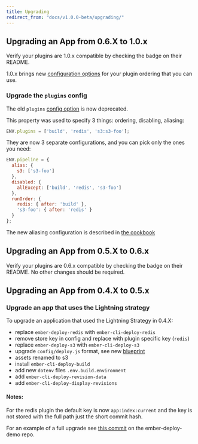 ```yaml
---
title: Upgrading
redirect_from: "docs/v1.0.0-beta/upgrading/"
---
```

## Upgrading an App from 0.6.X to 1.0.x

Verify your plugins are 1.0.x compatible by checking the badge on their README.

1.0.x brings new [configuration options](../configuration) for your plugin ordering that you can use.

### Upgrade the `plugins` config

The old `plugins` [config option](/docs/v0.6.x/aliasing-plugins/) is now deprecated.


This property was used to specify 3 things: ordering, disabling, aliasing:

```js
ENV.plugins = ['build', 'redis', 's3:s3-foo'];
```

They are now 3 separate configurations, and you can pick only the ones you need:

```js
ENV.pipeline = {
  alias: {
    s3: ['s3-foo']
  },
  disabled: {
    allExcept: ['build', 'redis', 's3-foo']
  },
  runOrder: {
    redis: { after: 'build' },
    's3-foo': { after: 'redis' }
  }
};
```

The new aliasing configuration is described in [the cookbook](../including-a-plugin-twice/)

## Upgrading an App from 0.5.X to 0.6.x

Verify your plugins are 0.6.x compatible by checking the badge on their README. No other changes should be required.

## Upgrading an App from 0.4.X to 0.5.x

### Upgrade an app that uses the Lightning strategy

To upgrade an application that used the Lightning Strategy in 0.4.X:

* replace `ember-deploy-redis` with `ember-cli-deploy-redis`
* remove store key in config and replace with plugin specific key (`redis`)
* replace `ember-deploy-s3` with `ember-cli-deploy-s3`
* upgrade `config/deploy.js` format, see new [blueprint](https://github.com/ember-cli-deploy/ember-cli-deploy/blob/master/blueprints/ember-cli-deploy/files/config/deploy.js)
* assets renamed to s3
* install `ember-cli-deploy-build`
* add new `dotenv` files `.env.build.environment`
* add `ember-cli-deploy-revision-data`
* add `ember-cli-deploy-display-revisions`

#### Notes:

For the redis plugin the default key is now `app:index:current` and the key is not stored with the full path just the short commit hash.

For an example of a full upgrade see [this commit](https://github.com/ghedamat/ember-deploy-demo/commit/ad74274839a30641a5d4612a790eb8ab8007d80f) on the ember-deploy-demo repo.
